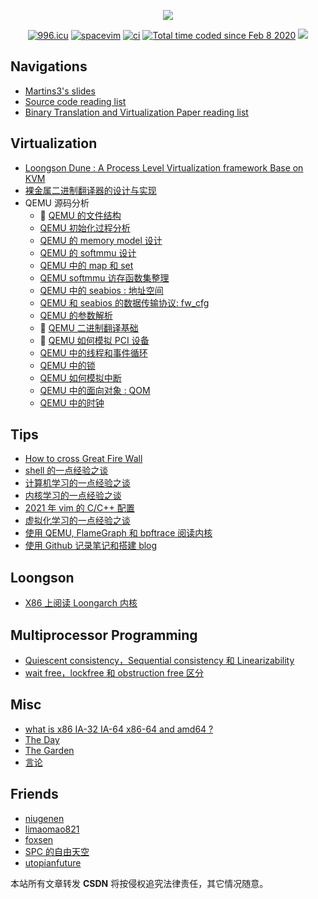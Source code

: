 <p align="center">
  <p align="center">
      <img src="https://github-readme-stats.vercel.app/api?username=Martins3&count_private=true" />
  </p>
  <p align="center">
    <a href="https://996.icu"><img src="https://img.shields.io/badge/link-996.icu-red.svg" alt="996.icu" /></a>
    <a href="https://spacevim.org/"><img src="https://spacevim.org/img/build-with-SpaceVim.svg" alt="spacevim" /></a>
    <a href="https://github.com/martins3/Martins3.github.io"><img src="https://github.com/martins3/Martins3.github.io/actions/workflows/lint-md.yml/badge.svg" alt="ci" /></a>
    <a href="https://wakatime.com/@21daab89-a694-4970-88ed-a7d264a380e4"><img src="https://wakatime.com/badge/user/21daab89-a694-4970-88ed-a7d264a380e4.svg" alt="Total time coded since Feb 8 2020" /></a>
    <a href="https://github.com/Martins3/Martins3.github.io/commits/master"><img src="https://img.shields.io/github/commit-activity/w/martins3/martins3.github.io"></a>
  </p>
</p>

<!--START_SECTION:waka-->
<!--END_SECTION:waka-->

## Navigations
- [Martins3's slides](https://martins3.github.io/ppt)
- [Source code reading list](./source-code-reading-list.md)
- [Binary Translation and Virtualization Paper reading list](./paper-reading-list.md)

## Virtualization
- [Loongson Dune : A Process Level Virtualization framework Base on KVM](https://github.com/Martins3/loongson-dune)
- [裸金属二进制翻译器的设计与实现](https://martins3.github.io/ppt/repo/2021-8-24/index.html)
- QEMU 源码分析
  -  🚧 [QEMU 的文件结构](./qemu/file-structure.md)
  - [QEMU 初始化过程分析](./qemu/init.md)
  - [QEMU 的 memory model 设计](./qemu/memory.md)
  - [QEMU 的 softmmu 设计](./qemu/softmmu.md)
  - [QEMU 中的 map 和 set](./qemu/map.md)
  - [QEMU softmmu 访存函数集整理](./qemu/softmmu-functions.md)
  - [QEMU 中的 seabios : 地址空间](./qemu/bios-memory.md)
  - [QEMU 和 seabios 的数据传输协议: fw_cfg](./qemu/fw_cfg.md)
  - [QEMU 的参数解析](./qemu/options.md)
  - 🚧 [QEMU 二进制翻译基础](./qemu/tcg.md)
  - 🚧 [QEMU 如何模拟 PCI 设备](./qemu/pci.md)
  - [QEMU 中的线程和事件循环](./qemu/threads.md)
  - [QEMU 中的锁](./qemu/cpus.md)
  - [QEMU 如何模拟中断](./qemu/interrupt.md)
  - [QEMU 中的面向对象 : QOM](./qemu/qom.md)
  - [QEMU 中的时钟](./qemu/timer.md)

<!-- - [QEMU 中的 seabios : fw_cfg](./qemu-bios-fw_cfg.md) -->

## Tips
- [How to cross Great Fire Wall](./gfw.md)
- [shell 的一点经验之谈](./shell.md)
- [计算机学习的一点经验之谈](./learn-cs.md)
- [内核学习的一点经验之谈](./learn-linux-kernel.md)
- [2021 年 vim 的 C/C++ 配置](https://martins3.github.io/My-Linux-Config/nvim.html)
- [虚拟化学习的一点经验之谈](./learn-virtualization.md)
- [使用 QEMU, FlameGraph 和 bpftrace 阅读内核](./tips-reading-kernel.md)
- [使用 Github 记录笔记和搭建 blog](./setup-github-pages.md)

## Loongson
- [X86 上阅读 Loongarch 内核](./loongarch/ccls.md)

## Multiprocessor Programming
- [Quiescent consistency，Sequential consistency 和 Linearizability](./concurrent/linearizability.md)
- [wait free，lockfree 和 obstruction free 区分](./concurrent/lock-free.md)

## Misc
- [what is x86 IA-32 IA-64 x86-64 and amd64 ?](./x86-names.md)
- [The Day](https://martins3.github.io/theday/)
- [The Garden](http://martins3.gitee.io/garden/)
- [言论](./words.md)

## Friends
- [niugenen](https://niugenen.github.io/)
- [limaomao821](https://limaomao821.github.io/)
- [foxsen](https://foxsen.github.io)
- [SPC 的自由天空](https://blog.spcsky.com/)
- [utopianfuture](https://utopianfuture.github.io/)

本站所有文章转发 **CSDN** 将按侵权追究法律责任，其它情况随意。
